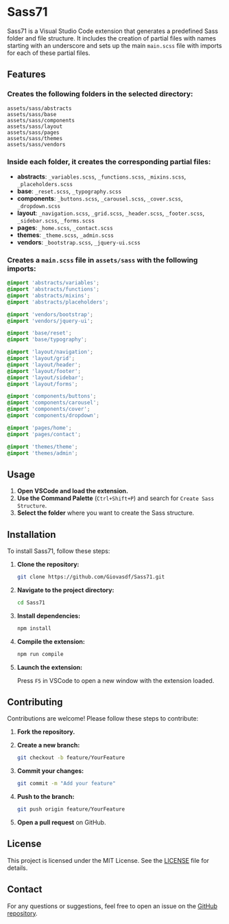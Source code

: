  # Sass71

 Sass71 is a Visual Studio Code extension that generates a predefined Sass folder and file structure. It includes the creation of partial files with names starting with an underscore and sets up the main `main.scss` file with imports for each of these partial files.

 ## Features

 ### Creates the following folders in the selected directory:

 ```
 assets/sass/abstracts
 assets/sass/base
 assets/sass/components
 assets/sass/layout
 assets/sass/pages
 assets/sass/themes
 assets/sass/vendors
 ```

 ### Inside each folder, it creates the corresponding partial files:

 - **abstracts**: `_variables.scss`, `_functions.scss`, `_mixins.scss`, `_placeholders.scss`
 - **base**: `_reset.scss`, `_typography.scss`
 - **components**: `_buttons.scss`, `_carousel.scss`, `_cover.scss`, `_dropdown.scss`
 - **layout**: `_navigation.scss`, `_grid.scss`, `_header.scss`, `_footer.scss`, `_sidebar.scss`, `_forms.scss`
 - **pages**: `_home.scss`, `_contact.scss`
 - **themes**: `_theme.scss`, `_admin.scss`
 - **vendors**: `_bootstrap.scss`, `_jquery-ui.scss`

 ### Creates a `main.scss` file in `assets/sass` with the following imports:

 ```scss
 @import 'abstracts/variables';
 @import 'abstracts/functions';
 @import 'abstracts/mixins';
 @import 'abstracts/placeholders';

 @import 'vendors/bootstrap';
 @import 'vendors/jquery-ui';

 @import 'base/reset';
 @import 'base/typography';

 @import 'layout/navigation';
 @import 'layout/grid';
 @import 'layout/header';
 @import 'layout/footer';
 @import 'layout/sidebar';
 @import 'layout/forms';

 @import 'components/buttons';
 @import 'components/carousel';
 @import 'components/cover';
 @import 'components/dropdown';

 @import 'pages/home';
 @import 'pages/contact';

 @import 'themes/theme';
 @import 'themes/admin';
 ```

 ## Usage

 1. **Open VSCode and load the extension.**
 2. **Use the Command Palette** (`Ctrl+Shift+P`) and search for `Create Sass Structure`.
 3. **Select the folder** where you want to create the Sass structure.

 ## Installation

 To install Sass71, follow these steps:

 1. **Clone the repository:**

    ```bash
    git clone https://github.com/Giovasdf/Sass71.git
    ```

 2. **Navigate to the project directory:**

    ```bash
    cd Sass71
    ```

 3. **Install dependencies:**

    ```bash
    npm install
    ```

 4. **Compile the extension:**

    ```bash
    npm run compile
    ```

 5. **Launch the extension:**

    Press `F5` in VSCode to open a new window with the extension loaded.

 ## Contributing

 Contributions are welcome! Please follow these steps to contribute:

 1. **Fork the repository.**
 2. **Create a new branch:**

    ```bash
    git checkout -b feature/YourFeature
    ```

 3. **Commit your changes:**

    ```bash
    git commit -m "Add your feature"
    ```

 4. **Push to the branch:**

    ```bash
    git push origin feature/YourFeature
    ```

 5. **Open a pull request** on GitHub.

 ## License

 This project is licensed under the MIT License. See the [LICENSE](LICENSE) file for details.

 ## Contact

 For any questions or suggestions, feel free to open an issue on the [GitHub repository](https://github.com/Giovasdf/Sass71.git).